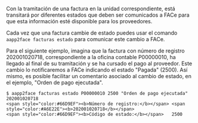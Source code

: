Con la tramitación de una factura en la unidad correspondiente, está
transitará por diferentes estados que deben ser comunicados a FACe para
que esta información esté disponible para los proveedores.

Cada vez que una factura cambie de estado puedes usar el comando
`aapp2face facturas estado` para comunicar este cambio a FACe.

Para el siguiente ejemplo, imagina que la factura con número de registro
202001020718, correspondiente a la oficina contable P00000010, ha
llegado al final de su tramitación y se ha cursado el pago al proveedor.
Este cambio lo notificaremos a FACe indicando el estado "Pagada" (2500).
Así mismo, es posible facilitar un comentario asociado al cambio de
estado, en el ejemplo, "Orden de pago ejecutada".


<div class="termy">

```console
$ aapp2face facturas estado P00000010 2500 "Orden de pago ejecutada" 202001020718
<span style="color:#66D9EF"><b>Número de registro:</b></span> <span style="color:#A6E22E"><b>202001020718</b></span>
<span style="color:#66D9EF"><b>Código de estado:</b></span>   2500
```
</div>
